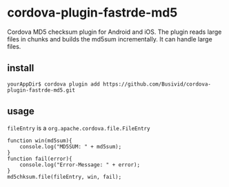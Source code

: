 # cordova-plugin-fastrde-md5
Cordova MD5 checksum plugin for Android and iOS.
The plugin reads large files in chunks and builds the md5sum incrementally.
It can handle large files.

## install
```
yourAppDir$ cordova plugin add https://github.com/Busivid/cordova-plugin-fastrde-md5.git
```

## usage
``fileEntry`` is a ``org.apache.cordova.file.FileEntry``
```
function win(md5sum){
    console.log("MD5SUM: " + md5sum);
}
function fail(error){
    console.log("Error-Message: " + error);
}
md5chksum.file(fileEntry, win, fail);
```
